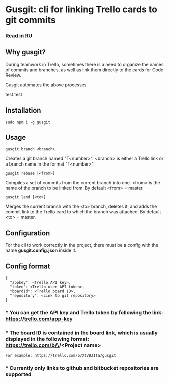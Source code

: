 # Gusgit: cli for linking Trello cards to git commits

### Read in [RU](/README.russian.md)

## Why gusgit?

During teamwork in Trello, sometimes there is a need to organize the names of commits and branches, as well as link them directly to the cards for Code Review.

Gusgit automates the above processes.

test
test

## Installation

    sudo npm i -g gusgit

## Usage

    gusgit branch <branch>

Creates a git branch named "T\<number>". \<branch> is either a Trello link or a branch name in the format "T\<number>".


    gusgit rebase [<from>]
    
Compiles a set of commits from the current branch into one. \<from> is the name of the branch to be linked from. By default \<from> = master.

    gusgit land [<to>]
    
Merges the current branch with the \<to> branch, deletes it, and adds the commit link to the Trello card to which the branch was attached. By default \<to> = master.

## Configuration

For the cli to work correctly in the project, there must be a config with the name **gusgit.config.json** inside it.

## Config format
    {
      "appkey": <Trello API key>,
      "token": <Trello user API token>,
      "boardId": <Trello board ID>,
      "repository": <Link to git repository>
    }

### * You can get the API key and Trello token by following the link: https://trello.com/app-key

### * The board ID is contained in the board link, which is usually displayed in the following format: https://trello.com/b/\<Board ID>/\<Project name>

    For example: https://trello.com/b/XtVBJIta/gusgit

### * Currently only links to github and bitbucket repositories are supported
